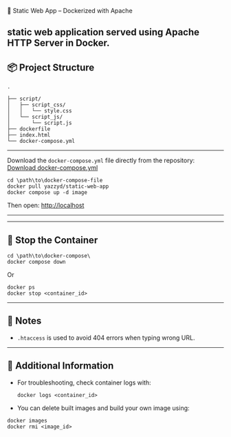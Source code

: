 🚀 Static Web App – Dockerized with Apache

static web application served using Apache HTTP Server in Docker.
---

## 📦 Project Structure

```
.

├── script/
│   ├── script_css/
│   │   └── style.css
│   └── script_js/
│       └── script.js
├── dockerfile
├── index.html
└── docker-compose.yml
```

---


Download the `docker-compose.yml` file directly from the repository:
[Download docker-compose.yml](https://github.com/YAZZYD/static-webapp-on-docker/blob/master/docker-compose.yml)

```
cd \path\to\docker-compose-file
docker pull yazzyd/static-web-app
docker compose up -d image
```

Then open: [http://localhost](http://localhost)

---

---

## 🛑 Stop the Container

```
cd \path\to\docker-compose\
docker compose down
```

Or

```
docker ps
docker stop <container_id>
```

---

## 📁 Notes

- `.htaccess` is used to avoid 404 errors when typing wrong URL.

---

## 📝 Additional Information

- For troubleshooting, check container logs with:

  ```
  docker logs <container_id>
  ```

- You can delete built images and build your own image using:

```
docker images
docker rmi <image_id>
```
